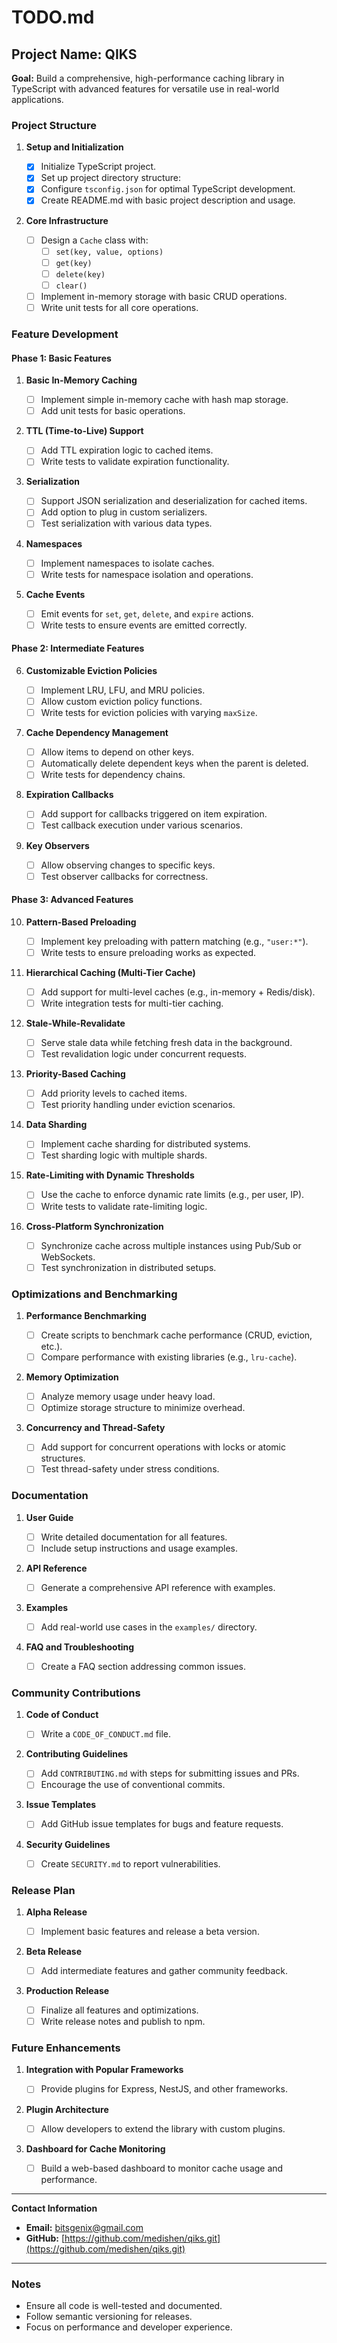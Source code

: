 # TODO.md

## Project Name: QIKS

**Goal:** Build a comprehensive, high-performance caching library in TypeScript with advanced features for versatile use in real-world applications.

### **Project Structure**

1. **Setup and Initialization**

   - [x] Initialize TypeScript project.
   - [x] Set up project directory structure:
   - [x] Configure `tsconfig.json` for optimal TypeScript development.
   - [x] Create README.md with basic project description and usage.

2. **Core Infrastructure**
   - [ ] Design a `Cache` class with:
     - [ ] `set(key, value, options)`
     - [ ] `get(key)`
     - [ ] `delete(key)`
     - [ ] `clear()`
   - [ ] Implement in-memory storage with basic CRUD operations.
   - [ ] Write unit tests for all core operations.

### **Feature Development**

#### Phase 1: Basic Features

1. **Basic In-Memory Caching**

   - [ ] Implement simple in-memory cache with hash map storage.
   - [ ] Add unit tests for basic operations.

2. **TTL (Time-to-Live) Support**

   - [ ] Add TTL expiration logic to cached items.
   - [ ] Write tests to validate expiration functionality.

3. **Serialization**

   - [ ] Support JSON serialization and deserialization for cached items.
   - [ ] Add option to plug in custom serializers.
   - [ ] Test serialization with various data types.

4. **Namespaces**

   - [ ] Implement namespaces to isolate caches.
   - [ ] Write tests for namespace isolation and operations.

5. **Cache Events**
   - [ ] Emit events for `set`, `get`, `delete`, and `expire` actions.
   - [ ] Write tests to ensure events are emitted correctly.

#### Phase 2: Intermediate Features

6. **Customizable Eviction Policies**

   - [ ] Implement LRU, LFU, and MRU policies.
   - [ ] Allow custom eviction policy functions.
   - [ ] Write tests for eviction policies with varying `maxSize`.

7. **Cache Dependency Management**

   - [ ] Allow items to depend on other keys.
   - [ ] Automatically delete dependent keys when the parent is deleted.
   - [ ] Write tests for dependency chains.

8. **Expiration Callbacks**

   - [ ] Add support for callbacks triggered on item expiration.
   - [ ] Test callback execution under various scenarios.

9. **Key Observers**
   - [ ] Allow observing changes to specific keys.
   - [ ] Test observer callbacks for correctness.

#### Phase 3: Advanced Features

10. **Pattern-Based Preloading**

    - [ ] Implement key preloading with pattern matching (e.g., `"user:*"`).
    - [ ] Write tests to ensure preloading works as expected.

11. **Hierarchical Caching (Multi-Tier Cache)**

    - [ ] Add support for multi-level caches (e.g., in-memory + Redis/disk).
    - [ ] Write integration tests for multi-tier caching.

12. **Stale-While-Revalidate**

    - [ ] Serve stale data while fetching fresh data in the background.
    - [ ] Test revalidation logic under concurrent requests.

13. **Priority-Based Caching**

    - [ ] Add priority levels to cached items.
    - [ ] Test priority handling under eviction scenarios.

14. **Data Sharding**

    - [ ] Implement cache sharding for distributed systems.
    - [ ] Test sharding logic with multiple shards.

15. **Rate-Limiting with Dynamic Thresholds**

    - [ ] Use the cache to enforce dynamic rate limits (e.g., per user, IP).
    - [ ] Write tests to validate rate-limiting logic.

16. **Cross-Platform Synchronization**
    - [ ] Synchronize cache across multiple instances using Pub/Sub or WebSockets.
    - [ ] Test synchronization in distributed setups.

### **Optimizations and Benchmarking**

1. **Performance Benchmarking**

   - [ ] Create scripts to benchmark cache performance (CRUD, eviction, etc.).
   - [ ] Compare performance with existing libraries (e.g., `lru-cache`).

2. **Memory Optimization**

   - [ ] Analyze memory usage under heavy load.
   - [ ] Optimize storage structure to minimize overhead.

3. **Concurrency and Thread-Safety**
   - [ ] Add support for concurrent operations with locks or atomic structures.
   - [ ] Test thread-safety under stress conditions.

### **Documentation**

1. **User Guide**

   - [ ] Write detailed documentation for all features.
   - [ ] Include setup instructions and usage examples.

2. **API Reference**

   - [ ] Generate a comprehensive API reference with examples.

3. **Examples**

   - [ ] Add real-world use cases in the `examples/` directory.

4. **FAQ and Troubleshooting**
   - [ ] Create a FAQ section addressing common issues.

### **Community Contributions**

1. **Code of Conduct**

   - [ ] Write a `CODE_OF_CONDUCT.md` file.

2. **Contributing Guidelines**

   - [ ] Add `CONTRIBUTING.md` with steps for submitting issues and PRs.
   - [ ] Encourage the use of conventional commits.

3. **Issue Templates**

   - [ ] Add GitHub issue templates for bugs and feature requests.

4. **Security Guidelines**
   - [ ] Create `SECURITY.md` to report vulnerabilities.

### **Release Plan**

1. **Alpha Release**

   - [ ] Implement basic features and release a beta version.

2. **Beta Release**

   - [ ] Add intermediate features and gather community feedback.

3. **Production Release**
   - [ ] Finalize all features and optimizations.
   - [ ] Write release notes and publish to npm.

### **Future Enhancements**

1. **Integration with Popular Frameworks**

   - [ ] Provide plugins for Express, NestJS, and other frameworks.

2. **Plugin Architecture**

   - [ ] Allow developers to extend the library with custom plugins.

3. **Dashboard for Cache Monitoring**
   - [ ] Build a web-based dashboard to monitor cache usage and performance.

---

**Contact Information**

- **Email:** bitsgenix@gmail.com
- **GitHub:** [https://github.com/medishen/qiks.git](https://github.com/medishen/qiks.git)

---

### Notes

- Ensure all code is well-tested and documented.
- Follow semantic versioning for releases.
- Focus on performance and developer experience.
